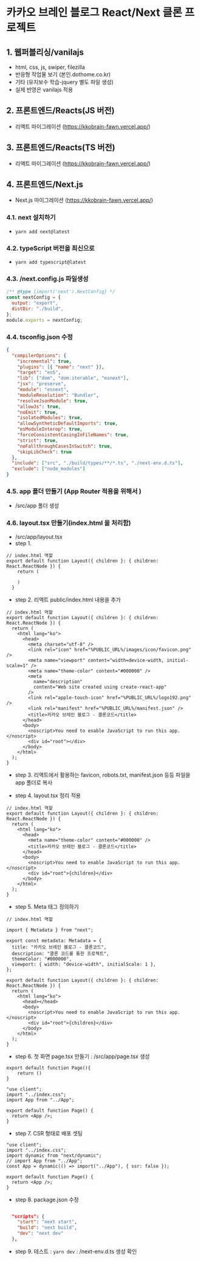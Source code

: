 # 카카오 브레인 블로그 React/Next 클론 프로젝트

## 1. 웹퍼블리싱/vanilajs

- html, css, js, swiper, filezilla
- 반응형 작업물 보기 (본인.dothome.co.kr)
- 기타 (유지보수 학습-jquery 별도 파일 생성)
- 실제 반영은 vanilajs 적용

## 2. 프론트엔드/Reacts(JS 버전)

- 리액트 마이그레이션 (https://kkobrain-fawn.vercel.app/)

## 3. 프론트엔드/Reacts(TS 버전)

- 리액트 마이그레이션 (https://kkobrain-fawn.vercel.app/)

## 4. 프론트엔드/Next.js

- Next.js 마이그레이션 (https://kkobrain-fawn.vercel.app/)

### 4.1. next 설치하기

- `yarn add next@latest`

### 4.2. typeScript 버전을 최신으로

- `yarn add typescript@latest`

### 4.3. /next.config.js 파일생성

```js
/** @type {import('next').NextConfig} */
const nextConfig = {
  output: "export",
  distDir: "./build",
};
module.exports = nextConfig;
```

### 4.4. tsconfig.json 수정

```json
{
  "compilerOptions": {
    "incremental": true,
    "plugins": [{ "name": "next" }],
    "target": "es5",
    "lib": ["dom", "dom.iterable", "esnext"],
    "jsx": "preserve",
    "module": "esnext",
    "moduleResolution": "Bundler",
    "resolveJsonModule": true,
    "allowJs": true,
    "noEmit": true,
    "isolatedModules": true,
    "allowSyntheticDefaultImports": true,
    "esModuleInterop": true,
    "forceConsistentCasingInFileNames": true,
    "strict": true,
    "noFallthroughCasesInSwitch": true,
    "skipLibCheck": true
  },
  "include": ["src", "./build/types/**/*.ts", "./next-env.d.ts"],
  "exclude": ["node_modules"]
}
```

### 4.5. app 폴더 만들기 (App Router 적용을 위해서 )

- /src/app 폴더 생성

### 4.6. layout.tsx 만들기(index.html 을 처리함)

- /src/app/layout.tsx
- step 1.

```tsx
// index.html 역할
export default function Layout({ children }: { children: React.ReactNode }) {
    return (

    )
  }
```

- step 2. 리액트 public/index.html 내용을 추가

```tsx
// index.html 역할
export default function Layout({ children }: { children: React.ReactNode }) {
  return (
    <html lang="ko">
      <head>
        <meta charset="utf-8" />
        <link rel="icon" href="%PUBLIC_URL%/images/icon/favicon.png" />
        <meta name="viewport" content="width=device-width, initial-scale=1" />
        <meta name="theme-color" content="#000000" />
        <meta
          name="description"
          content="Web site created using create-react-app"
        />
        <link rel="apple-touch-icon" href="%PUBLIC_URL%/logo192.png" />
        <link rel="manifest" href="%PUBLIC_URL%/manifest.json" />
        <title>카카오 브레인 블로그 - 클론코드</title>
      </head>
      <body>
        <noscript>You need to enable JavaScript to run this app.</noscript>
        <div id="root"></div>
      </body>
    </html>
  );
}
```

- step 3. 리액트에서 활용하는 favicon, robots.txt, manifest.json 등등 파일을 app 폴더로 복사

- step 4. layout.tsx 정리 적용

```tsx
// index.html 역할
export default function Layout({ children }: { children: React.ReactNode }) {
  return (
    <html lang="ko">
      <head>
        <meta name="theme-color" content="#000000" />
        <title>카카오 브레인 블로그 - 클론코드</title>
      </head>
      <body>
        <noscript>You need to enable JavaScript to run this app.</noscript>
        <div id="root">{children}</div>
      </body>
    </html>
  );
}
```

- step 5. Meta 태그 정의하기

```tsx
// index.html 역할

import { Metadata } from "next";

export const metadata: Metadata = {
  title: "카카오 브레인 블로그 - 클론코드",
  description: "클론 코드를 통한 프로젝트",
  themeColor: "#000000",
  viewport: { width: "device-width", initialScale: 1 },
};

export default function Layout({ children }: { children: React.ReactNode }) {
  return (
    <html lang="ko">
      <head></head>
      <body>
        <noscript>You need to enable JavaScript to run this app.</noscript>
        <div id="root">{children}</div>
      </body>
    </html>
  );
}
```

- step 6. 첫 화면 page.tsx 만들기
  : /src/app/page.tsx 생성

```tsx
export default function Page(){
    return ()
}
```

```tsx
"use client";
import "../index.css";
import App from "../App";

export default function Page() {
  return <App />;
}
```

- step 7. CSR 형태로 배포 셋팅

```tsx
"use client";
import "../index.css";
import dynamic from "next/dynamic";
// import App from "../App";
const App = dynamic(() => import("../App"), { ssr: false });

export default function Page() {
  return <App />;
}
```

- step 8. package.json 수정

```json

  "scripts": {
    "start": "next start",
    "build": "next build",
    "dev": "next dev"
  },

```

- step 9. 테스트
  : `yarn dev`
  : /next-env.d.ts 생성 확인
